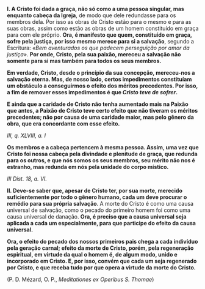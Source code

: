 
**I. A Cristo foi dada a graça, não só como a uma pessoa singular, mas enquanto cabeça da Igreja**, de modo que dele redundasse para os membros dela. Por isso as obras de Cristo estão para o mesmo e para as suas obras, assim como estão as obras de um homem constituído em graça para com ele próprio. **Ora, é manifesto que quem, constituído em graça, sofre pela justiça, por isso mesmo merece para si a salvação**, segundo a Escritura: *«Bem aventurados os que padecem perseguição por amor da justiça»*. **Por onde, Cristo, pela sua paixão, mereceu a salvação não somente para si mas também para todos os seus membros.**

**Em verdade, Cristo, desde o princípio da sua concepção, mereceu-nos a salvação eterna. Mas, de nosso lado, certos impedimentos constituíam um obstáculo a conseguirmos o efeito dos méritos precedentes. Por isso, a fim de remover esses impedimentos é que *Cristo teve de sofrer*.**

**E ainda que a caridade de Cristo não tenha aumentado mais na Paixão que antes, a Paixão de Cristo teve certo efeito que não tiveram os méritos precedentes; não por causa de uma caridade maior, mas pelo gênero da obra, que era concordante com esse efeito.**

*III, q. XLVIII, a. I*

**Os membros e a cabeça pertencem à mesma pessoa. Assim, uma vez que Cristo foi nossa cabeça pela divindade e plenitude de graça, que redunda para os outros, e que nós somos os seus membros, seu mérito não nos é estranho, mas redunda em nós pela unidade do corpo místico.**

*III Dist. 18, a. VI.*

**II. Deve-se saber que, apesar de Cristo ter, por sua morte, merecido suficientemente por todo o gênero humano, cada um deve procurar o remédio para sua própria salvação**. A morte do Cristo é como uma causa universal de salvação, como o pecado do primeiro homem foi como uma causa universal de danação. **Ora, é preciso que a causa universal seja aplicada a cada um especialmente, para que participe do efeito da causa universal.**

**Ora, o efeito do pecado dos nossos primeiros pais chega a cada indivíduo pela geração carnal; efeito da morte de Cristo, porém, pela regeneração espiritual, em virtude da qual o homem é, de algum modo, unido e incorporado em Cristo. E, por isso, convém que cada um seja regenerado por Cristo, e que receba tudo por que opera a virtude da morte do Cristo.**

(P. D. Mézard, O. P., *Meditationes ex Operibus S. Thomae*)

